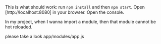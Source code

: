 
This is what should work: run `npm install` and then `npm start`. Open [http://localhost:8080] in your browser. Open the console.

In my project, when I wanna import a module, then that module cannot be hot reloaded.

please take a look app/modules/app.js
